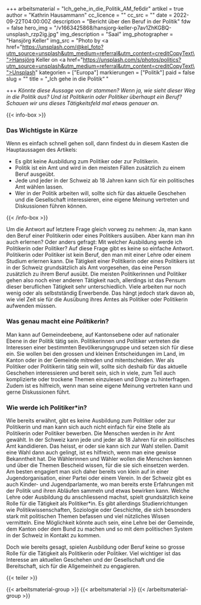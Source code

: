 +++
arbeitsmaterial = "Ich_gehe_in_die_Politik_AM_fe6dir"
artikel = true
author = "Kathrin Hausammann"
cc_licence = ""
cc_src = ""
date = 2022-09-22T04:00:00Z
description = "Bericht über den Beruf in der Politik"
fdw = false
hero_img = "/v1663425868/hansjorg-keller-p7av1ZhKGBQ-unsplash_rzp2ig.jpg"
img_description = "Saal"
img_photographer = "Hansjörg Keller"
img_src = "Photo by <a href=\"https://unsplash.com/@kel_foto?utm_source=unsplash&utm_medium=referral&utm_content=creditCopyText\">Hansjörg Keller</a> on <a href=\"https://unsplash.com/s/photos/politics?utm_source=unsplash&utm_medium=referral&utm_content=creditCopyText\">Unsplash</a>"
kategorien = ["Europa"]
markierungen = ["Politik"]
paid = false
slug = ""
title = "„Ich gehe in die Politik“ "

+++
_Könnte diese Aussage von dir stammen? Wenn ja, wie sieht dieser Weg in die Politik aus? Und ist Politikerin oder Politiker überhaupt ein Beruf? Schauen wir uns dieses Tätigkeitsfeld mal etwas genauer an._

{{< info-box >}} <h3>Das Wichtigste in Kürze</h3>

<p>Wenn es einfach schnell gehen soll, dann findest du in diesem Kasten die Hauptaussagen des Artikels:</p>

<ul>

<li>Es gibt keine Ausbildung zum Politiker oder zur Politikerin.</li>

<li>Politik ist ein Amt und wird in den meisten Fällen zusätzlich zu einem Beruf ausgeübt.</li>

<li>Jede und jeder in der Schweiz ab 18 Jahren kann sich für ein politisches Amt wählen lassen.</li>

<li>Wer in der Politik arbeiten will, sollte sich für das aktuelle Geschehen und die Gesellschaft interessieren, eine eigene Meinung vertreten und Diskussionen führen können.</li>

</ul> {{< /info-box >}}

Um die Antwort auf letztere Frage gleich vorweg zu nehmen: Ja, man kann den Beruf einer Politikerin oder eines Politikers ausüben. Aber kann man ihn auch erlernen? Oder anders gefragt: Mit welcher Ausbildung werde ich Politikerin oder Politiker? Auf diese Frage gibt es keine so einfache Antwort. Politikerin oder Politiker ist kein Beruf, den man mit einer Lehre oder einem Studium erlernen kann. Die Tätigkeit einer Politikerin oder eines Politikers ist in der Schweiz grundsätzlich als Amt vorgesehen, das eine Person zusätzlich zu ihrem Beruf ausübt. Die meisten Politikerinnen und Politiker gehen also noch einer anderen Tätigkeit nach, allerdings ist das Pensum dieser beruflichen Tätigkeit sehr unterschiedlich. Viele arbeiten nur noch wenig oder als selbstständig Erwerbende. Das hängt jedoch stark davon ab, wie viel Zeit sie für die Ausübung ihres Amtes als Politiker oder Politikerin aufwenden müssen.

### Was genau macht ein*e Politiker*in?

Man kann auf Gemeindeebene, auf Kantonsebene oder auf nationaler Ebene in der Politik tätig sein. Politikerinnen und Politiker vertreten die Interessen einer bestimmten Bevölkerungsgruppe und setzen sich für diese ein. Sie wollen bei den grossen und kleinen Entscheidungen im Land, im Kanton oder in der Gemeinde mitreden und mitentscheiden. Wer als Politiker oder Politikerin tätig sein will, sollte sich deshalb für das aktuelle Geschehen interessieren und bereit sein, sich in viele, zum Teil auch komplizierte oder trockene Themen einzulesen und Dinge zu hinterfragen. Zudem ist es hilfreich, wenn man seine eigene Meinung vertreten kann und gerne Diskussionen führt.

### Wie werde ich Politiker*in?

Wie bereits erwähnt, gibt es keine Ausbildung zum Politiker oder zur Politikerin und man kann sich auch nicht einfach für eine Stelle als Politikerin oder Politiker bewerben. Die Menschen werden in ihr Amt gewählt. In der Schweiz kann jede und jeder ab 18 Jahren für ein politisches Amt kandidieren. Das heisst, er oder sie kann sich zur Wahl stellen. Damit eine Wahl dann auch gelingt, ist es hilfreich, wenn man eine gewisse Bekanntheit hat. Die Wählerinnen und Wähler wollen die Menschen kennen und über die Themen Bescheid wissen, für die sie sich einsetzen werden. Am besten engagiert man sich daher bereits von klein auf in einer Jugendorganisation, einer Partei oder einem Verein. In der Schweiz gibt es auch Kinder- und Jugendparlamente, wo man bereits erste Erfahrungen mit der Politik und ihren Abläufen sammeln und etwas bewirken kann. Welche Lehre oder Ausbildung du anschliessend machst, spielt grundsätzlich keine Rolle für die Tätigkeit als Politiker*in. Es gibt allerdings Studienrichtungen wie Politikwissenschaften, Soziologie oder Geschichte, die sich besonders stark mit politischen Themen befassen und viel nützliches Wissen vermitteln. Eine Möglichkeit könnte auch sein, eine Lehre bei der Gemeinde, dem Kanton oder dem Bund zu machen und so mit dem politischen System in der Schweiz in Kontakt zu kommen.

Doch wie bereits gesagt, spielen Ausbildung oder Beruf keine so grosse Rolle für die Tätigkeit als Politikerin oder Politiker. Viel wichtiger ist das Interesse am aktuellen Geschehen und der Gesellschaft und die Bereitschaft, sich für die Allgemeinheit zu engagieren.

{{< teiler >}}

{{< arbeitsmaterial-group >}} {{< arbeitsmaterial >}} {{< /arbeitsmaterial-group >}}